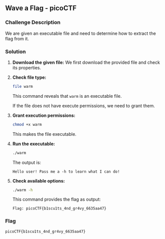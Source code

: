 ## Wave a Flag - picoCTF

### Challenge Description
We are given an executable file and need to determine how to extract the flag from it.

### Solution
1. **Download the given file:**
   We first download the provided file and check its properties.

2. **Check file type:**
   ```bash
   file warm
   ```
   This command reveals that `warm` is an executable file.

   If the file does not have execute permissions, we need to grant them.

4. **Grant execution permissions:**
   ```bash
   chmod +x warm
   ```
   This makes the file executable.

5. **Run the executable:**
   ```bash
   ./warm
   ```
   The output is:
   ```
   Hello user! Pass me a -h to learn what I can do!
   ```

6. **Check available options:**
   ```bash
   ./warm -h
   ```
   This command provides the flag as output:
   ```
   Flag: picoCTF{b1scu1ts_4nd_gr4vy_6635aa47}
   ```

### Flag
```
picoCTF{b1scu1ts_4nd_gr4vy_6635aa47}
```
